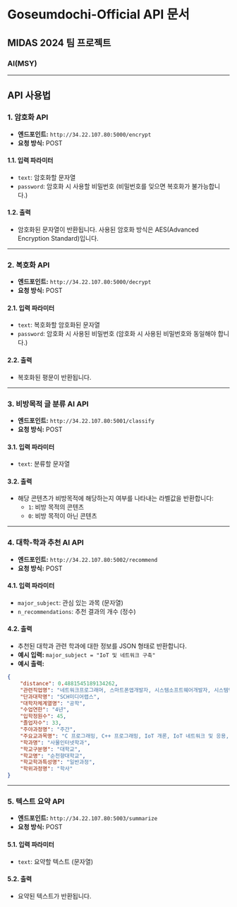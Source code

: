 # Goseumdochi-Official API 문서

## MIDAS 2024 팀 프로젝트  
### AI(MSY)

---

## API 사용법

### 1. 암호화 API  
- **엔드포인트:** `http://34.22.107.80:5000/encrypt`  
- **요청 방식:** POST

#### 1.1. 입력 파라미터  
- `text`: 암호화할 문자열  
- `password`: 암호화 시 사용할 비밀번호 (비밀번호를 잊으면 복호화가 불가능합니다.)

#### 1.2. 출력  
- 암호화된 문자열이 반환됩니다. 사용된 암호화 방식은 AES(Advanced Encryption Standard)입니다.

---

### 2. 복호화 API  
- **엔드포인트:** `http://34.22.107.80:5000/decrypt`  
- **요청 방식:** POST

#### 2.1. 입력 파라미터  
- `text`: 복호화할 암호화된 문자열  
- `password`: 암호화 시 사용된 비밀번호 (암호화 시 사용된 비밀번호와 동일해야 합니다.)

#### 2.2. 출력  
- 복호화된 평문이 반환됩니다.

---

### 3. 비방목적 글 분류 AI API  
- **엔드포인트:** `http://34.22.107.80:5001/classify`  
- **요청 방식:** POST

#### 3.1. 입력 파라미터  
- `text`: 분류할 문자열

#### 3.2. 출력  
- 해당 콘텐츠가 비방목적에 해당하는지 여부를 나타내는 라벨값을 반환합니다:
  - `1`: 비방 목적의 콘텐츠  
  - `0`: 비방 목적이 아닌 콘텐츠

---

### 4. 대학-학과 추천 AI API  
- **엔드포인트:** `http://34.22.107.80:5002/recommend`  
- **요청 방식:** POST

#### 4.1. 입력 파라미터  
- `major_subject`: 관심 있는 과목 (문자열)  
- `n_recommendations`: 추천 결과의 개수 (정수)

#### 4.2. 출력  
- 추천된 대학과 관련 학과에 대한 정보를 JSON 형태로 반환합니다.  
- **예시 입력:** `major_subject = "IoT 및 네트워크 구축"`  
- **예시 출력:**

```json
{
    "distance": 0.4881545189134262,
    "관련직업명": "네트워크프로그래머, 스마트폰앱개발자, 시스템소프트웨어개발자, 시스템엔지니어, 컴퓨터공학기술자,  컴퓨터시스템설계분석가, 컴퓨터프로그래머, 통신공학기술자",
    "단과대학명": "SCH미디어랩스",
    "대학자체계열명": "공학",
    "수업연한": "4년",
    "입학정원수": 45,
    "졸업자수": 33,
    "주야과정명": "주간",
    "주요교과목명": "C 프로그래밍, C++ 프로그래밍, IoT 개론, IoT 네트워크 및 응용, IoT 데이터 분석, IoT 센서와 제어, IoT 융합특론, IoT 전문가 특강, IoT 플랫폼, IoT보안, 객체지향프로그래밍, 고급 웹 프로그래밍, 기초수학, 네트워크 프로그래밍, 논리회로, 데이터분석 기초, 리눅스 프로그래밍, 마이크로프로세서, 머신러닝 이해, 모바일 프로그래밍, 산학캡스톤디자인, 소프트웨어 공학, 스마트 IoT 시스템 설계, 알고리즘 활용, 웹 프로그래밍, 윈도우 프로그래밍, 융합머신러닝, 인간과 컴퓨터,  인공지능, 임베디드 SW, 임베디드 시스템 고급, 임베디드 시스템 기초, 자료구조, 전공 영어 1, 전공 영어 2, 전기전자회로, 정보보안, 정보통신개론, 졸업작품개발 (캡스톤디자인)+졸업작품설계 (캡스톤디자인)+차세대 IoT 네트워크, 차세대 통신 네트워크, 창의공학설계, 캡스톤디자인 2, 컴퓨터 네트워크, 클라우드 컴퓨팅 개론, 확률과데이터분석",
    "학과명": "사물인터넷학과",
    "학교구분명": "대학교",
    "학교명": "순천향대학교",
    "학교학과특성명": "일반과정",
    "학위과정명": "학사"
}
```
---
### 5. 텍스트 요약 API  
- **엔드포인트:** `http://34.22.107.80:5003/summarize`  
- **요청 방식:** POST

#### 5.1. 입력 파라미터  
- `text`: 요약할 텍스트 (문자열)

#### 5.2. 출력  
- 요약된 텍스트가 반환됩니다.
